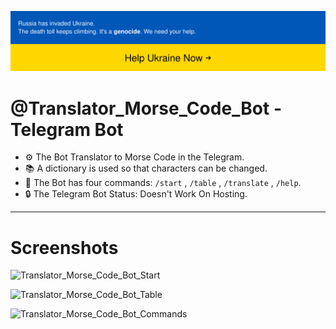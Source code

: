 [![Stand With Ukraine](https://raw.githubusercontent.com/vshymanskyy/StandWithUkraine/main/banner2-direct.svg)](https://stand-with-ukraine.pp.ua/)

# @Translator_Morse_Code_Bot - Telegram Bot

- :gear: The Bot Translator to Morse Code in the Telegram.
- :books: A dictionary is used so that characters can be changed.
- :open_file_folder: The Bot has four commands: `/start` , `/table` , `/translate` , `/help`.
- :lock: The Telegram Bot Status: Doesn't Work On Hosting.

---

# Screenshots

![Translator_Morse_Code_Bot_Start](https://github.com/nikit0ns/Translator_Morse_Code_Bot/blob/master/Screenshots/Translator_Morse_Code_Bot_Start.png)

![Translator_Morse_Code_Bot_Table](https://github.com/nikit0ns/Translator_Morse_Code_Bot/blob/master/Screenshots/Translator_Morse_Code_Bot_Table.png)

![Translator_Morse_Code_Bot_Commands](https://github.com/nikit0ns/Translator_Morse_Code_Bot/blob/master/Screenshots/Translator_Morse_Code_Bot_Commands.png)
